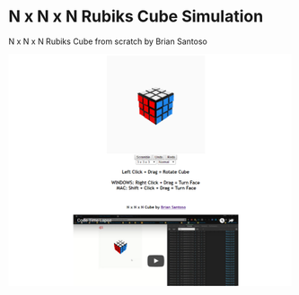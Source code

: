 # N x N x N Rubiks Cube Simulation
N x N x N Rubiks Cube from scratch by Brian Santoso

![alt tag](https://github.com/BrianSantoso/images/blob/master/cube/cubeScreenShot.PNG)
